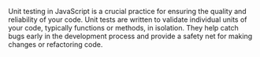 Unit testing in JavaScript is a crucial practice for ensuring the quality and reliability of your code. Unit tests are written to validate individual units of your code, typically functions or methods, in isolation. They help catch bugs early in the development process and provide a safety net for making changes or refactoring code.
